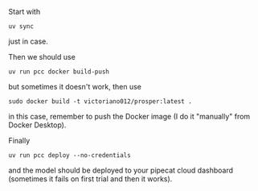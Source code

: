Start with
```{bash}
uv sync
```
just in case.

Then we should use
```{bash}
uv run pcc docker build-push
```
but sometimes it doesn't work, then use
```{bash}
sudo docker build -t victoriano012/prosper:latest .
```
in this case, remember to push the Docker image (I do it "manually" from Docker Desktop).

Finally
```{bash}
uv run pcc deploy --no-credentials
```
and the model should be deployed to your pipecat cloud dashboard (sometimes it fails on first trial and then it works).
